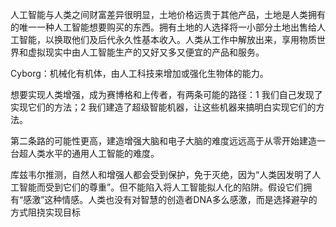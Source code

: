 人工智能与人类之间财富差异很明显，土地价格远贵于其他产品，土地是人类拥有的唯一一种人工智能想要购买的东西。拥有土地的人选择将一小部分土地出售给人工智能，以换取他们及后代永久性基本收入。人类从工作中解放出来，享用物质世界和虚拟现实中由人工智能生产的又好又多又便宜的产品和服务。

Cyborg：机械化有机体，由人工科技来增加或强化生物体的能力。

想要实现人类增强，成为赛博格和上传者，有两条可能的路径：1 我们自己发现了实现它们的方法；2 我们建造了超级智能机器，让这些机器来搞明白实现它们的方法。

第二条路的可能性更高，建造增强大脑和电子大脑的难度远远高于从零开始建造一台超人类水平的通用人工智能的难度。

库兹韦尔推测，自然人和增强人都会受到保护，免于灭绝，因为“人类因发明了人工智能而受到它们的尊重”。但不能陷入将人工智能拟人化的陷阱。假设它们拥有“感激”这种情感。人类也没有对智慧的创造者DNA多么感激，而是选择避孕的方式阻挠实现目标
